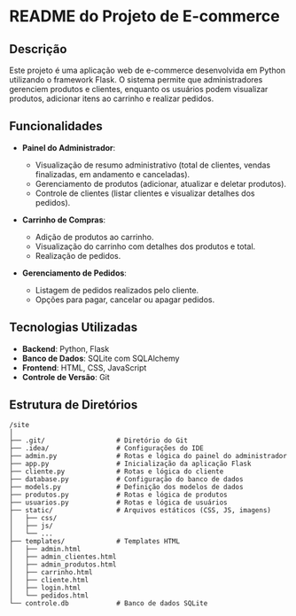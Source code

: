 # README do Projeto de E-commerce

## Descrição
Este projeto é uma aplicação web de e-commerce desenvolvida em Python utilizando o framework Flask. O sistema permite que administradores gerenciem produtos e clientes, enquanto os usuários podem visualizar produtos, adicionar itens ao carrinho e realizar pedidos.

## Funcionalidades
- **Painel do Administrador**: 
  - Visualização de resumo administrativo (total de clientes, vendas finalizadas, em andamento e canceladas).
  - Gerenciamento de produtos (adicionar, atualizar e deletar produtos).
  - Controle de clientes (listar clientes e visualizar detalhes dos pedidos).

- **Carrinho de Compras**: 
  - Adição de produtos ao carrinho.
  - Visualização do carrinho com detalhes dos produtos e total.
  - Realização de pedidos.

- **Gerenciamento de Pedidos**: 
  - Listagem de pedidos realizados pelo cliente.
  - Opções para pagar, cancelar ou apagar pedidos.

## Tecnologias Utilizadas
- **Backend**: Python, Flask
- **Banco de Dados**: SQLite com SQLAlchemy
- **Frontend**: HTML, CSS, JavaScript
- **Controle de Versão**: Git

## Estrutura de Diretórios
```
/site
│
├── .git/                  # Diretório do Git
├── .idea/                 # Configurações do IDE
├── admin.py               # Rotas e lógica do painel do administrador
├── app.py                 # Inicialização da aplicação Flask
├── cliente.py             # Rotas e lógica do cliente
├── database.py            # Configuração do banco de dados
├── models.py              # Definição dos modelos de dados
├── produtos.py            # Rotas e lógica de produtos
├── usuarios.py            # Rotas e lógica de usuários
├── static/                # Arquivos estáticos (CSS, JS, imagens)
│   ├── css/
│   ├── js/
│   └── ...
├── templates/             # Templates HTML
│   ├── admin.html
│   ├── admin_clientes.html
│   ├── admin_produtos.html
│   ├── carrinho.html
│   ├── cliente.html
│   ├── login.html
│   └── pedidos.html
└── controle.db            # Banco de dados SQLite
